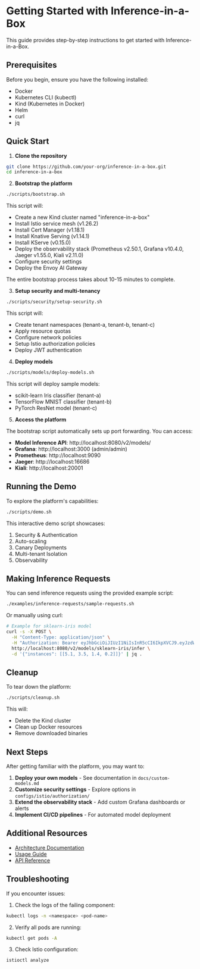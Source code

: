 # Getting Started with Inference-in-a-Box

This guide provides step-by-step instructions to get started with Inference-in-a-Box.

## Prerequisites

Before you begin, ensure you have the following installed:

- Docker
- Kubernetes CLI (kubectl)
- Kind (Kubernetes in Docker)
- Helm
- curl
- jq

## Quick Start

1. **Clone the repository**

```bash
git clone https://github.com/your-org/inference-in-a-box.git
cd inference-in-a-box
```

2. **Bootstrap the platform**

```bash
./scripts/bootstrap.sh
```

This script will:
- Create a new Kind cluster named "inference-in-a-box"
- Install Istio service mesh (v1.26.2)
- Install Cert Manager (v1.18.1)
- Install Knative Serving (v1.14.1)
- Install KServe (v0.15.0)
- Deploy the observability stack (Prometheus v2.50.1, Grafana v10.4.0, Jaeger v1.55.0, Kiali v2.11.0)
- Configure security settings
- Deploy the Envoy AI Gateway

The entire bootstrap process takes about 10-15 minutes to complete.

3. **Setup security and multi-tenancy**

```bash
./scripts/security/setup-security.sh
```

This script will:
- Create tenant namespaces (tenant-a, tenant-b, tenant-c)
- Apply resource quotas
- Configure network policies
- Setup Istio authorization policies
- Deploy JWT authentication

4. **Deploy models**

```bash
./scripts/models/deploy-models.sh
```

This script will deploy sample models:
- scikit-learn Iris classifier (tenant-a)
- TensorFlow MNIST classifier (tenant-b)
- PyTorch ResNet model (tenant-c)

5. **Access the platform**

The bootstrap script automatically sets up port forwarding. You can access:

- **Model Inference API**: http://localhost:8080/v2/models/
- **Grafana**: http://localhost:3000 (admin/admin)
- **Prometheus**: http://localhost:9090
- **Jaeger**: http://localhost:16686
- **Kiali**: http://localhost:20001

## Running the Demo

To explore the platform's capabilities:

```bash
./scripts/demo.sh
```

This interactive demo script showcases:
1. Security & Authentication
2. Auto-scaling
3. Canary Deployments
4. Multi-tenant Isolation
5. Observability

## Making Inference Requests

You can send inference requests using the provided example script:

```bash
./examples/inference-requests/sample-requests.sh
```

Or manually using curl:

```bash
# Example for sklearn-iris model
curl -s -X POST \
  -H "Content-Type: application/json" \
  -H "Authorization: Bearer eyJhbGciOiJIUzI1NiIsInR5cCI6IkpXVCJ9.eyJzdWIiOiJ1c2VyLWEiLCJuYW1lIjoiVGVuYW50IEEgVXNlciIsInRlbmFudCI6InRlbmFudC1hIn0.8Xtgw_eSO-fTZexLFVXME5AQ_jJOf615P7VQGahNdDk" \
  http://localhost:8080/v2/models/sklearn-iris/infer \
  -d '{"instances": [[5.1, 3.5, 1.4, 0.2]]}' | jq .
```

## Cleanup

To tear down the platform:

```bash
./scripts/cleanup.sh
```

This will:
- Delete the Kind cluster
- Clean up Docker resources
- Remove downloaded binaries

## Next Steps

After getting familiar with the platform, you may want to:

1. **Deploy your own models** - See documentation in `docs/custom-models.md`
2. **Customize security settings** - Explore options in `configs/istio/authorization/`
3. **Extend the observability stack** - Add custom Grafana dashboards or alerts
4. **Implement CI/CD pipelines** - For automated model deployment

## Additional Resources

- [Architecture Documentation](./architecture.md)
- [Usage Guide](./usage.md)
- [API Reference](./api-reference.md)

## Troubleshooting

If you encounter issues:

1. Check the logs of the failing component:
```bash
kubectl logs -n <namespace> <pod-name>
```

2. Verify all pods are running:
```bash
kubectl get pods -A
```

3. Check Istio configuration:
```bash
istioctl analyze
```
